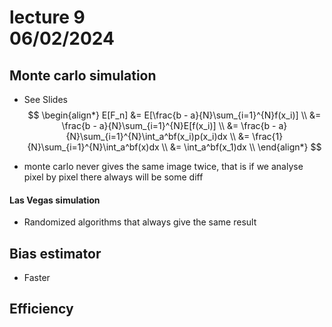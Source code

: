 # lecture 9 <div style="text-align"> 06/02/2024 </div>


## Monte carlo simulation
- See Slides
$$
\begin{align*}
    E[F_n] &= E[\frac{b - a}{N}\sum_{i=1}^{N}f(x_i)] \\
     &= \frac{b - a}{N}\sum_{i=1}^{N}E[f(x_i)] \\
     &= \frac{b - a}{N}\sum_{i=1}^{N}\int_a^bf(x_i)p(x_i)dx \\
     &= \frac{1}{N}\sum_{i=1}^{N}\int_a^bf(x)dx \\
     &= \int_a^bf(x_1)dx \\
\end{align*}
$$


- monte carlo never gives the same image twice, that is if we analyse pixel by pixel there always will be some diff

#### Las Vegas simulation
- Randomized algorithms that always give the same result

## Bias estimator
- Faster

## Efficiency
